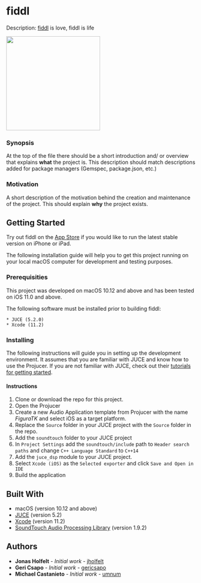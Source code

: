 # fiddl

Description: [fiddl](https://itunes.apple.com/dk/app/fiddl/id1320021639?mt=8&ign-itsct=1320021639-1320021639&ign-itscg=0176&ign-mpt=uo%3D4) is love, fiddl is life

<a href="https://itunes.apple.com/dk/app/fiddl/id1320021639?mt=8&ign-itsct=1320021639-1320021639&ign-itscg=0176&ign-mpt=uo%3D4">
<img src="https://github.com/SMCFY/fiddl/blob/develop/Resources/Images/fiddl.png?raw=true" width="250" href="https://itunes.apple.com/dk/app/fiddl/id1320021639?mt=8&ign-itsct=1320021639-1320021639&ign-itscg=0176&ign-mpt=uo%3D4">
</a>

### Synopsis

At the top of the file there should be a short introduction and/ or overview that explains **what** the project is. This description should match descriptions added for package managers (Gemspec, package.json, etc.)

### Motivation

A short description of the motivation behind the creation and maintenance of the project. This should explain **why** the project exists.

## Getting Started
Try out fiddl on the [App Store](https://itunes.apple.com/dk/app/fiddl/id1320021639?mt=8&ign-itsct=1320021639-1320021639&ign-itscg=0176&ign-mpt=uo%3D4) if you would like to run the latest stable version on iPhone or iPad.

The following installation guide will help you to get this project running on your local macOS computer for development and testing purposes. 

### Prerequisities

This project was developed on macOS 10.12 and above and has been tested on iOS 11.0 and above.

The following software must be installed prior to building fiddl:

```
* JUCE (5.2.0)
* Xcode (11.2)
```

### Installing

The following instructions will guide you in setting up the development environment. It assumes that you are familiar with JUCE and know how to use the Projucer. If you are not familiar with JUCE, check out their [tutorials for getting started](https://juce.com/tutorials).

#### Instructions

1. Clone or download the repo for this project.
2. Open the Projucer
3. Create a new Audio Application template from Projucer with the name _FiguraTK_ and select iOS as a target platform.
4. Replace the `Source` folder in your JUCE project with the `Source` folder in the repo.
5. Add the `soundtouch` folder to your JUCE project
6. In `Project Settings` add the `soundtouch/include` path to `Header search paths` and change `C++ Language Standard` to `C++14`
7. Add the `juce_dsp` module to your JUCE project.
8. Select `Xcode (iOS)` as the `Selected exporter` and click `Save and Open in IDE`
9. Build the application


## Built With

* macOS (version 10.12 and above)
* [JUCE](https://juce.com) (version 5.2)
* [Xcode](https://developer.apple.com/xcode/) (version 11.2)
* [SoundTouch Audio Processing Library](https://www.surina.net/soundtouch/) (version 1.9.2)

## Authors

* **Jonas Holfelt** - *Initial work* - [jholfelt](https://github.com/jholfelt)
* **Geri Csapo** - *Initial work* - [gericsapo](https://github.com/gericsapo)
* **Michael Castanieto** - *Initial work* - [umnum](https://github.com/umnum)
